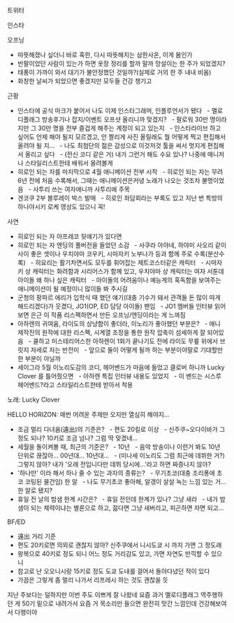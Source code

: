 


트위터



인스타

오프닝
- 따뜻해졌나 싶더니 바로 혹한, 다시 따뜻해지는 삼한사온, 이게 봄인가
- 반팔이었던 사람이 있는가 하면 옷장 정리를 할까 말까 망설이는 한 주가 되었겠지?
- 태풍이 가까이 와서 대기가 불안정했던 것일까?(실제로 거의 한 주 내내 비옴)
- 화창한 날씨가 되었으면 좋겠지만 모두들 건강 챙기고

근황
- 인스타에 공식 마크가 붙어서 나도 이제 인스타그래머, 인플루언서가 됐다
  - 멜로디플래그 방송후기나 잡지/이벤트 오프샷 올리니까 맞겠지?
  - 팔로워 30만 명이라지만 그 30만 명을 전부 즐겁게 해주는 계정이 되고 있는지
  - 인스타라이브 하고 싶어도 언제 해야 될지 모르겠고, 안 짤리게 사진 올릴래도 뭘 어떻게 찍고 편집해서 올려야 될 지...
  - 나도 최첨단의 젊은 감성으로 이것저것 툴을 써서 멋지게 편집해서 올리고 싶다
  - (전신 코디 같은 거) 내가 그런거 해도 수요 있나? 나중에 매니저나 스타일리스트한테 배워서 올려볼게
- 히로인 되는 자를 마지막으로 4월 애니메이션 전부 시작
  - 히로인 되는 자는 무려 6년 전에 처음 수록해서, 그때는 애니메이션은커녕 노래가 나오는 것조차 불명이었음
  - 사투리 쓰는 여자애니까 사투리에 주목
- 겐코쿠 2부 블루레이 박스 발매
  - 히로인 좌담회라는 부록도 있고 지난 번 특방의 하나야시키 로케 영상도 있으니 꼭!

사연
- 히로인 되는 자 아프레코 뒷얘기가 있다면
- 히로인 되는 자 엔딩의 풀버전을 들었던 소감
  - 사쿠라 아야네, 하야미 사오리 같이 사이 좋은 셋이나 우치야마 코우키, 시마자키 노부나가 등과 함께 주로 수록(분산수록)
  - 히요리는 활기차면서도 모두를 휘어잡는 제트코스터같은 캐릭터
  - 시마자키 상 캐릭터는 화려함과 시리어스가 함께 있고, 우치야마 상 캐릭터는 여자 서툰데 아이돌 왜 하나 싶은 캐릭터
  - 아이돌의 어려움이나 예능계의 혹독함을 보여주는 애니메이션이 될 예정이니 많이들 봐 주시길
- 군청의 팡파르 에리가 입학식 때 했던 얘기(대충 기수가 돼서 관객들 돈 많이 따게 해드리겠다)가 웃겼다, JO1(OP, ED 담당 아이돌) 팬임
  - JO1 멤버들 인터뷰 읽어보면 은근 이 작품 리스펙하면서 만든 오프닝/엔딩이라는 게 느껴짐
- 아하렌의 귀여움, 라이도의 상냥함이 좋더라, 이노리가 좋아했던 부분은?
  - 애니 제작진의 원작에 대한 리스펙, 시계열 조정을 통한 원작 압축이 섬세하게 잘 되어있음
  - 쿨하고 미스테리어스한 아하렌이 1화가 끝나기도 전에 라이도 무릎 위에서 브릿지 자세로 자는 반전미
  - 앞으로 둘이 어떻게 될까 하는 부분이야말로 기대할만한 부분이 아닐까
- 세이그라 5월 이노리도감의 코디, 헤어밴드가 마음에 들었고 클로버 하니까 Lucky Clover 를 틀어줬으면
  - 아하렌 특집 인터뷰 내용도 있었지
  - 이 밴드는 시스루 헤어밴드?라고 스타일리스트한테 받아서 착용

노래: Lucky Clover

HELLO HORIZON: 매번 어려운 주제만 오지만 열심히 해야지...
- 조금 멀리 다녀옴(遠出)의 기준은?
  - 편도 20킬로 이상
  - 신주쿠~오다이바가 그 정도 되나? 10키로 조금 넘나? 그럼 딱 맞겠네...
- 세월을 돌이켜볼 때, 최근의 기준은?
  - 10년
  - 음악 방송이나 이런거 봐도 10년 단위로 끊잖아... 00년대... 10년대...
  - (미나세 이노리도 그럼 최근에 데뷔한 거?) 그렇지 않아? 내가 '오래 전입니다만 데뷔 당시에...'라고 하면 짜증나지 않아?
- '하나만' 이라 해서 하나 줄 수 있는 과자의 종류는?
  - 무기초코(대충 조리퐁에 초코 코팅된 물건임) 한 알
  - 나도 무기초코 좋아해, 알갱이 살살 녹는 느낌 있는 거... 한 알로 됐지?
- 휴일 전 날의 밤샘 한계 시간은?
  - 휴일 전인데 한계가 있나? 그냥 새라
  - 내가 밤샘이 되는 체력이냐는 별론으로 하고, 젊다면 그냥 새버리고, 피곤하면 자면 되고...

BF/ED
- 遠出 거리 기준
- 편도 20키로면 의외로 괜찮지 않아? 신주쿠에서 니시도쿄 시 까지 가면 그 정도래
- 왕복으로 40키로 정도 되니 어느 정도 거리감도 있고, 가면 자연도 만끽할 수 있으니 
- 참고로 난 오오니시랑 15키로 정도 도쿄 도내를 걸어서 돌아다녔던 적이 있다
- 가끔은 그렇게 좀 멀리 나가서 리프레시 하는 것도 괜찮을 듯

지난 주보다는 덜하지만 이번 주도 이쁘게 잘 나왔네
요즘 과거 멜로디플래그 역주행하던 게 50기 밑으로 내려가서 요즘 거 목소리만 들으면 완전히 맛간 느낌인데 건강해보여서 다행이야
